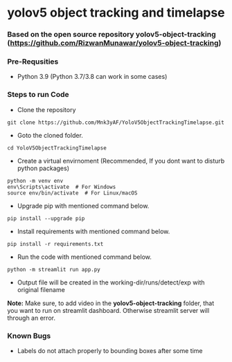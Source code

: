# yolov5 object tracking and timelapse

### Based on the open source repository yolov5-object-tracking (https://github.com/RizwanMunawar/yolov5-object-tracking)



### Pre-Requsities
- Python 3.9 (Python 3.7/3.8 can work in some cases)

### Steps to run Code
- Clone the repository
```
git clone https://github.com/Mnk3yAF/YoloV5ObjectTrackingTimelapse.git
```

- Goto the cloned folder.
```
cd YoloV5ObjectTrackingTimelapse
```

- Create a virtual envirnoment (Recommended, If you dont want to disturb python packages)
```
python -m venv env
env\Scripts\activate  # For Windows
source env/bin/activate  # For Linux/macOS

```

- Upgrade pip with mentioned command below.
```
pip install --upgrade pip
```

- Install requirements with mentioned command below.
```
pip install -r requirements.txt
```

- Run the code with mentioned command below.
```
python -m streamlit run app.py
```

- Output file will be created in the working-dir/runs/detect/exp with original filename


<b>Note:</b> Make sure, to add video in the <b>yolov5-object-tracking</b> folder, that you want to run on streamlit dashboard. Otherwise streamlit server will through an error.

### Known Bugs
- Labels do not attach properly to bounding boxes after some time 
